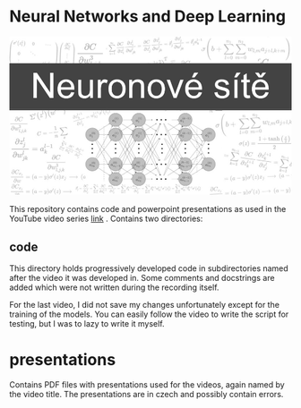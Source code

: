 # Neural Networks and Deep Learning
![Cover image](cover.jpg)

This repository contains code and powerpoint presentations as used in the YouTube video series [link](https://www.youtube.com/playlist?list=PL2o3po04f3KZL0xq1PFjn3FUGl-uEiXEn) . Contains two directories:

## code
This directory holds progressively developed code in subdirectories named after the video it was developed in. Some comments and docstrings are added which were not written during the recording itself.

For the last video, I did not save my changes unfortunately except for the training of the models. You can easily follow the video to write the script for testing, but I was to lazy to write it myself.

# presentations
Contains PDF files with presentations used for the videos, again named by the video title. The presentations are in czech and possibly contain errors.
